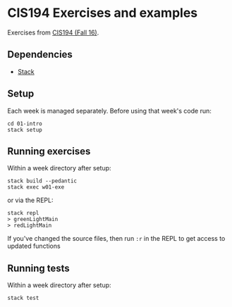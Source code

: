 # CIS194 Exercises and examples

Exercises from [CIS194 (Fall 16)](http://www.seas.upenn.edu/~cis194/fall16/). 


## Dependencies

 - [Stack](https://www.haskellstack.org/)


## Setup

Each week is managed separately. Before using that week's code run:

```
cd 01-intro
stack setup
```


## Running exercises

Within a week directory after setup:

```
stack build --pedantic
stack exec w01-exe
```

or via the REPL:

```
stack repl
> greenLightMain
> redLightMain
```

If you've changed the source files, then run `:r` in the REPL to get access to updated functions


## Running tests

Within a week directory after setup:

```
stack test
```
